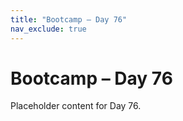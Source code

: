 ```yaml
---
title: "Bootcamp – Day 76"
nav_exclude: true
---
```


# Bootcamp – Day 76

Placeholder content for Day 76.
